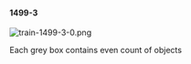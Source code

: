 #### 1499-3
![train-1499-3-0.png](https://github.com/lil-lab/nlvr/raw/master/nlvr/train/images/38/train-1499-3-0.png "train-1499-3-0.png")

Each grey box contains even count of objects